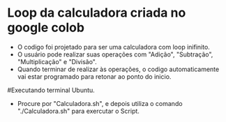 # Loop da calculadora criada no google colob

* O codigo foi projetado para ser uma calculadora com loop inifinito. 
* O usuário pode realizar suas operações com "Adição", "Subtração", "Multiplicação" e "Divisão".
* Quando terminar de realizar às operações, o codigo automaticamente vai estar programado para retonar ao ponto do inicio.

#Executando terminal Ubuntu. 
* Procure por "Calculadora.sh", e depois utiliza o comando "./Calculadora.sh" para exercutar o Script.
